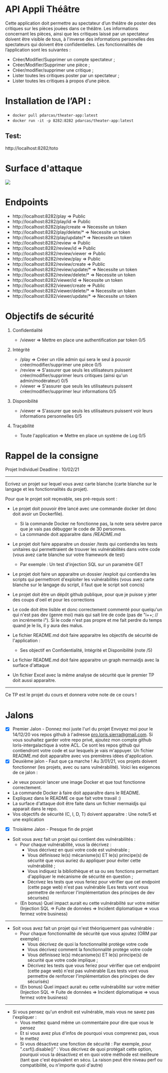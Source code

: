 # API Appli Théâtre
Cette application doit permettre au spectateur d’un théâtre de poster des critiques sur les pièces jouées dans ce théâtre. 
Les informations concernant les pièces, ainsi que les critiques laissé par un spectateur doivent être visible de tous, à l'inverse des informations personelles des spectateurs qui doivent être confidentielles.
Les fonctionnalités de l’application sont les suivantes :
* Créer/Modifier/Supprimer un compte spectateur ;
* Créer/Modifier/Supprimer une pièce ;
* Créer/modifier/supprimer une critique ;
* Lister toutes les critiques poster par un spectateur ;
* Lister toutes les critiques à propos d’une pièce.
# Installation de l’API :
* ```docker pull pdarcas/theater-app:latest ```
* ```docker run -it -p 8282:8282 pdarcas/theater-app:latest```
## Test:
http://localhost:8282/toto

# Surface d'attaque

[![](https://mermaid.ink/img/eyJjb2RlIjoiZ3JhcGggVERcbiAgQVtPU10gLS0-QltEb2NrZXJdXG4gIEIgLS0-IENbVG9tY2F0XVxuICBDIC0tPiBFW1NwcmluZ0Jvb3RdXG4gIEIgLS4gQkREIEgyIC4tRVxuICBFIC0tPiBGW0FQSS10aGVhdGVyVm90ZV1cbiAgRiAtLT4gSFtcIi92aWV3ZXJcIl1cbiAgRiAtLT4gSVtcIi9yZXZpZXdcIl1cbiAgRiAtLT4gSltcIi9wbGF5XCJdXG5cblx0XHQiLCJtZXJtYWlkIjp7fSwidXBkYXRlRWRpdG9yIjpmYWxzZX0)](https://mermaid-js.github.io/mermaid-live-editor/#/edit/eyJjb2RlIjoiZ3JhcGggVERcbiAgQVtPU10gLS0-QltEb2NrZXJdXG4gIEIgLS0-IENbVG9tY2F0XVxuICBDIC0tPiBFW1NwcmluZ0Jvb3RdXG4gIEIgLS4gQkREIEgyIC4tRVxuICBFIC0tPiBGW0FQSS10aGVhdGVyVm90ZV1cbiAgRiAtLT4gSFtcIi92aWV3ZXJcIl1cbiAgRiAtLT4gSVtcIi9yZXZpZXdcIl1cbiAgRiAtLT4gSltcIi9wbGF5XCJdXG5cblx0XHQiLCJtZXJtYWlkIjp7fSwidXBkYXRlRWRpdG9yIjpmYWxzZX0)

# Endpoints
* http://localhost:8282/play => Public
* http://localhost:8282/play/id => Public
* http://localhost:8282/play/create => Necessite un token
* http://localhost:8282/play/delete/* => Necessite un token
* http://localhost:8282/play/update/* => Necessite un token
* http://localhost:8282/review => Public
* http://localhost:8282/review/id => Public
* http://localhost:8282/review/viewer => Public
* http://localhost:8282/review/play => Public
* http://localhost:8282/review/create => Public
* http://localhost:8282/review/update/* => Necessite un token
* http://localhost:8282/review/delete/* => Necessite un token
* http://localhost:8282/viewer/id => Necessite un token
* http://localhost:8282/viewer/create => Public
* http://localhost:8282/viewer/delete/* => Necessite un token
* http://localhost:8282/viewer/update/* => Necessite un token


# Objectifs de sécurité

1. Confidentialité
    * /viewer => Mettre en place une authentification par token 0/5
     
2. Intégrité
    * /play => Créer un rôle admin qui sera le seul à pouvoir créer/modifier/supprimer une pièce 0/5
    * /review => S'assurer que seuls les utilisateurs puissent créer/modifier/supprimer leurs critiques (ainsi qu'un admin/modérateur) 0/5
    * /viewer => S'assurer que seuls les utilisateurs puissent créer/modifier/supprimer leur informations 0/5

3. Disponibilité
    * /viewer => S'assurer que seuls les utilisateurs puissent voir leurs informations personnelles 0/5

4. Traçabilité
    * Toute l'application => Mettre en place un système de Log 0/5

# Rappel de la consigne 

Projet Individuel
Deadline : 10/02/21

---

Ecrivez un projet sur lequel vous avez carte blanche (carte blanche sur le langage et les fonctionnalités du projet).

Pour que le projet soit reçevable, ses pré-requis sont :

- Le projet doit pouvoir être lancé avec une commande docker (et donc doit avoir un Dockerfile).
  - Si la commande Docker ne fonctionne pas, la note sera sévère parce que je vais pas débugger le code de 30 personnes.
  - La commande doit apparaitre dans /README.md

- Le projet doit faire apparaitre un dossier /tests qui contiendra les tests unitaires qui permettraient de trouver les vulnérabilités dans votre code (vous avez carte blanche sur votre framework de test)
  - Par exemple : Un test d'injection SQL sur un paramètre GET

- Le projet doit faire un apparaitre un dossier /exploit qui contiendra les scripts qui permettront d'exploiter les vulnérabilités (vous avez carte blanche sur le langage du script, il faut que le script soit concis)

- Le projet doit être un dépôt github publique, pour que je puisse y jeter des coups d'oeil et pour les corrections

- Le code doit être lisible et donc correctement commenté pour quelqu'un qui n'est pas dev (genre moi) mais qui sait lire de code (pas de "i++; // on incrémente i"). Si le code n'est pas propre et me fait perdre du temps quand je le lis, il y aura des malus.

- Le fichier README.md doit faire apparaitre les objectifs de sécurité de l'application :
    - Ses objectif en Confidentialité, Intégrité et Disponibilité (note /5)

- Le fichier README.md doit faire apparaitre un graph mermaidjs avec la surface d'attaque

- Un fichier Excel avec la même analyse de sécurité que le premier TP doit aussi apparaitre.

---

Ce TP est le projet du cours et donnera votre note de ce cours !

# Jalons 

- [x] Premier Jalon - Donnez moi juste l'url du projet
Envoyez moi pour le 14/12/20 vos repos github à l'adresse pro.loris.sierra@gmail.com.
Si vous souhaitez garder votre repo privé, ajoutez mon compte github loris-intergalactique à votre ACL.
Ce sont les repos github qui contiendront votre code et sur lesquels je vais m'appuyer. Un fichier README.md doit apparaître avec vos premières idées d'application.
- [x] Deuxième jalon - Faut que ça marche !
Au 3/01/21, vos projets doivent fonctionner (les projets, avec ou sans vulnérabilité).
Voici les exigences de ce jalon :
- Je veux pouvoir lancer une image Docker et que tout fonctionne correctement. 
- La commande Docker à faire doit apparaître dans le README.
- Expliquez dans le README ce que fait votre travail :)
- La surface d'attaque doit être faite dans un fichier mermaidjs qui apparait dans le repo.
- Vos objectifs de sécurité (C, I, D, T) doivent apparaitre : Une note/5 et une explication
- [X] Troisième Jalon - Presque fin de projet
- Soit vous avez fait un projet qui contient des vulnérabilités :
  - Pour chaque vulnérabilité, vous la décrivez :
    - Vous décrivez en quoi votre code est vulnérable ;
    - Vous définissez le(s) mécanisme(s) ET le(s) principe(s) de sécurité que vous auriez du appliquer pour éviter cette vulnérabilité ;
    - Vous indiquez la bibliothèque et sa ou ses fonctions permettant d'appliquer le mécanisme de sécurité en question ;
    - Décrivez les tests que vous feriez pour vérifier que cet endpoint (cette page web) n'est pas vulnérable (Les tests vont vous permettre de renforcer l'implémentation des principes de dev sécurisés)
   - (En bonus) Quel impact aurait eu cette vulnérabilité sur votre métier (Injection SQL => Fuite de données => Incident diplomatique => vous fermez votre business)

---------------------------------------------------------------------

- Soit vous avez fait un projet qui n'est théoriquement pas vulnérable :
  - Pour chaque fonctionnalité de sécurité que vous ajoutez (ORM par exemple) :
    - Vous décrivez de quoi la fonctionnalité protège votre code
    - Vous décrivez comment la fonctionnalité protège votre code
    - Vous définissez le(s) mécanisme(s) ET le(s) principe(s) de sécurité que votre code implique ;
    - Décrivez les tests que vous feriez pour vérifier que cet endpoint (cette page web) n'est pas vulnérable (Les tests vont vous permettre de renforcer l'implémentation des principes de dev sécurisés)
   - (En bonus) Quel impact aurait eu cette vulnérabilité sur votre métier (Injection SQL => Fuite de données => Incident diplomatique => vous fermez votre business)

---------------------------------------------------------------------

- Si vous pensez qu'un endroit est vulnérable, mais vous ne savez pas l'expliquer :
  - Vous mettez quand même un commentaire pour dire que vous le pensez
  - Et si vous avez plus d'infos de pourquoi vous comprenez pas, vous le mettez
  - Si vous désactivez une fonction de sécurité : Par exemple, pour ".csrf().disable()" : Vous décrivez de quoi protégait cette option, pourquoi vous la désactivez et en quoi votre méthode est meilleure (tant que c'est équivalent en sécu. La raison peut être niveau perf ou compatibilité, ou n'importe quoi d'autre)

